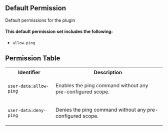 ## Default Permission

Default permissions for the plugin

#### This default permission set includes the following:

- `allow-ping`

## Permission Table

<table>
<tr>
<th>Identifier</th>
<th>Description</th>
</tr>


<tr>
<td>

`user-data:allow-ping`

</td>
<td>

Enables the ping command without any pre-configured scope.

</td>
</tr>

<tr>
<td>

`user-data:deny-ping`

</td>
<td>

Denies the ping command without any pre-configured scope.

</td>
</tr>
</table>

